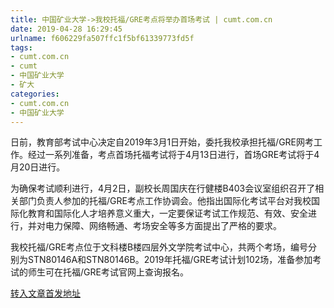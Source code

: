 ```yaml
---
title: 中国矿业大学->我校托福/GRE考点将举办首场考试 | cumt.com.cn
date: 2019-04-28 16:29:45
urlname: f606229fa507ffc1f5bf61339773fd5f
tags: 
- cumt.com.cn
- cumt
- 中国矿业大学
- 矿大
categories:
- cumt.com.cn
- 中国矿业大学
---
```


日前，教育部考试中心决定自2019年3月1日开始，委托我校承担托福/GRE网考工作。经过一系列准备，考点首场托福考试将于4月13日进行，首场GRE考试将于4月20日进行。

为确保考试顺利进行，4月2日，副校长周国庆在行健楼B403会议室组织召开了相关部门负责人参加的托福/GRE考点工作协调会。他指出国际化考试平台对我校国际化教育和国际化人才培养意义重大，一定要保证考试工作规范、有效、安全进行，并对电力保障、网络畅通、考场安全等多方面提出了严格的要求。

我校托福/GRE考点位于文科楼B楼四层外文学院考试中心，共两个考场，编号分别为STN80146A和STN80146B。2019年托福/GRE考试计划102场，准备参加考试的师生可在托福/GRE考试官网上查询报名。

[转入文章首发地址](http://xwzx.cumt.edu.cn/e8/4b/c513a518219/page.htm)